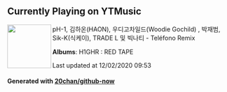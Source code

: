 ## Currently Playing on YTMusic

[<img align="left" width="100" src="https://lh3.googleusercontent.com/WJeTwwv0O8n95VUAO8yAh4FMup3JKlLPujQIciSj2iVAC3SoKsTlsgkhPnrJlWMJ2U0ZiIShTAZQbVnymQ">](https://music.youtube.com/browse/MPREb_M6Fq20eOK5e)

pH-1, 김하온(HAON), 우디고차일드(Woodie Gochild) , 박재범, Sik-K(식케이), TRADE L 및 빅나티 - Teléfono Remix

**Albums**: H1GHR : RED TAPE

Last updated at 12/02/2020 09:53

#### Generated with [20chan/github-now](https://github.com/20chan/github-now)
